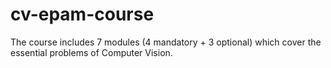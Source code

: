 # cv-epam-course
The course includes 7 modules (4 mandatory + 3 optional) which cover the essential problems of Computer Vision.
